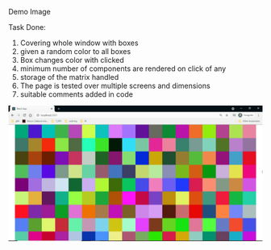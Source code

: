 Demo Image 

Task Done:
1) Covering whole window with boxes
2) given a random color to all boxes
3) Box changes color with clicked
4) minimum number of <Box /> components are rendered on click of any <Box />
5)  storage of the matrix handled
6)  The page is tested over multiple screens and dimensions 
7)  suitable comments added in code

![Test Image 4](https://github.com/JAgrit20/Change_the_color/blob/master/result.png)

